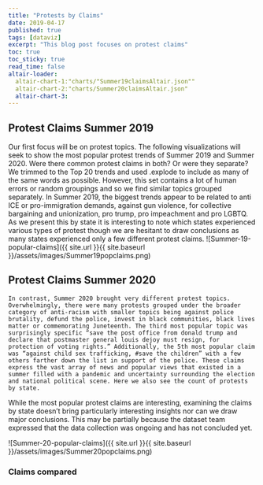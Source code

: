 ```yaml
---
title: "Protests by Claims"
date: 2019-04-17
published: true
tags: [dataviz]
excerpt: "This blog post focuses on protest claims"
toc: true
toc_sticky: true
read_time: false
altair-loader:
  altair-chart-1:"charts/"Summer19claimsAltair.json""
  altair-chart-2:"charts/Summer20claimsAltair.json"
  altair-chart-3:
---
```


## Protest Claims Summer 2019

Our first focus will be on protest topics. The following visualizations will seek to show the most popular protest trends of Summer 2019 and Summer 2020. Were there common protest claims in both? Or were they separate? We trimmed to the Top 20 trends and used .explode to include as many of the same words as possible. However, this set contains a lot of human errors or random groupings and so we find similar topics grouped separately. In Summer 2019, the biggest trends appear to be related to anti ICE or pro-immigration demands, against gun violence, for collective bargaining and unionization, pro trump, pro impeachment and pro LGBTQ. As we present this by state it is interesting to note which states experienced various types of protest though we are hesitant to draw conclusions as many states experienced only a few different protest claims.
![Summer-19-popular-claims]({{ site.url }}{{ site.baseurl }}/assets/images/Summer19popclaims.png)

<div id="altair-chart-1"></div>

## Protest Claims Summer 2020

 	In contrast, Summer 2020 brought very different protest topics. Overwhelmingly, there were many protests grouped under the broader category of anti-racism with smaller topics being against police brutality, defund the police, invest in black communities, black lives matter or commemorating Juneteenth. The third most popular topic was surprisingly specific “save the post office from donald trump and declare that postmaster general louis dejoy must resign, for protection of voting rights.” Additionally, the 5th most popular claim was “against child sex trafficking, #save the children” with a few others farther down the list in support of the police. These claims express the vast array of news and popular views that existed in a summer filled with a pandemic and uncertainty surrounding the election and national political scene. Here we also see the count of protests by state. 
While the most popular protest claims are interesting, examining the claims by state doesn’t bring particularly interesting insights nor can we draw major conclusions. This may be partially because the dataset team expressed that the data collection was ongoing and has not concluded yet.

![Summer-20-popular-claims]({{ site.url }}{{ site.baseurl }}/assets/images/Summer20popclaims.png)

<div id="altair-chart-2"></div>

### Claims compared
<div id="altair-chart-3"></div>

